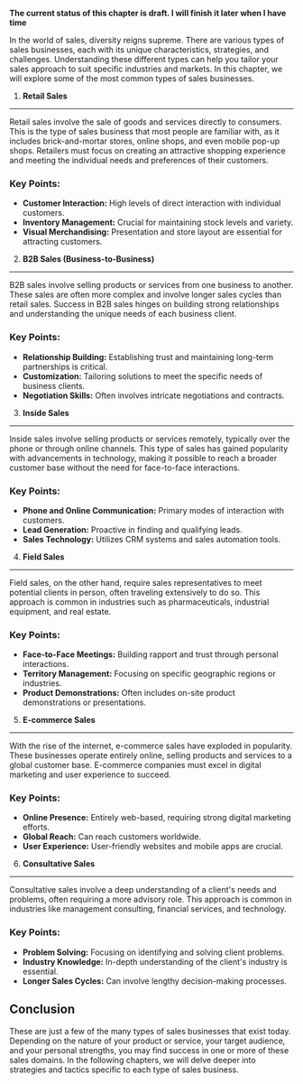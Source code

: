**The current status of this chapter is draft. I will finish it later when I have time**

In the world of sales, diversity reigns supreme. There are various types of sales businesses, each with its unique characteristics, strategies, and challenges. Understanding these different types can help you tailor your sales approach to suit specific industries and markets. In this chapter, we will explore some of the most common types of sales businesses.

1. **Retail Sales**
-------------------

Retail sales involve the sale of goods and services directly to consumers. This is the type of sales business that most people are familiar with, as it includes brick-and-mortar stores, online shops, and even mobile pop-up shops. Retailers must focus on creating an attractive shopping experience and meeting the individual needs and preferences of their customers.

### Key Points:

* **Customer Interaction:** High levels of direct interaction with individual customers.
* **Inventory Management:** Crucial for maintaining stock levels and variety.
* **Visual Merchandising:** Presentation and store layout are essential for attracting customers.

2. **B2B Sales (Business-to-Business)**
---------------------------------------

B2B sales involve selling products or services from one business to another. These sales are often more complex and involve longer sales cycles than retail sales. Success in B2B sales hinges on building strong relationships and understanding the unique needs of each business client.

### Key Points:

* **Relationship Building:** Establishing trust and maintaining long-term partnerships is critical.
* **Customization:** Tailoring solutions to meet the specific needs of business clients.
* **Negotiation Skills:** Often involves intricate negotiations and contracts.

3. **Inside Sales**
-------------------

Inside sales involve selling products or services remotely, typically over the phone or through online channels. This type of sales has gained popularity with advancements in technology, making it possible to reach a broader customer base without the need for face-to-face interactions.

### Key Points:

* **Phone and Online Communication:** Primary modes of interaction with customers.
* **Lead Generation:** Proactive in finding and qualifying leads.
* **Sales Technology:** Utilizes CRM systems and sales automation tools.

4. **Field Sales**
------------------

Field sales, on the other hand, require sales representatives to meet potential clients in person, often traveling extensively to do so. This approach is common in industries such as pharmaceuticals, industrial equipment, and real estate.

### Key Points:

* **Face-to-Face Meetings:** Building rapport and trust through personal interactions.
* **Territory Management:** Focusing on specific geographic regions or industries.
* **Product Demonstrations:** Often includes on-site product demonstrations or presentations.

5. **E-commerce Sales**
-----------------------

With the rise of the internet, e-commerce sales have exploded in popularity. These businesses operate entirely online, selling products and services to a global customer base. E-commerce companies must excel in digital marketing and user experience to succeed.

### Key Points:

* **Online Presence:** Entirely web-based, requiring strong digital marketing efforts.
* **Global Reach:** Can reach customers worldwide.
* **User Experience:** User-friendly websites and mobile apps are crucial.

6. **Consultative Sales**
-------------------------

Consultative sales involve a deep understanding of a client's needs and problems, often requiring a more advisory role. This approach is common in industries like management consulting, financial services, and technology.

### Key Points:

* **Problem Solving:** Focusing on identifying and solving client problems.
* **Industry Knowledge:** In-depth understanding of the client's industry is essential.
* **Longer Sales Cycles:** Can involve lengthy decision-making processes.

Conclusion
----------

These are just a few of the many types of sales businesses that exist today. Depending on the nature of your product or service, your target audience, and your personal strengths, you may find success in one or more of these sales domains. In the following chapters, we will delve deeper into strategies and tactics specific to each type of sales business.
